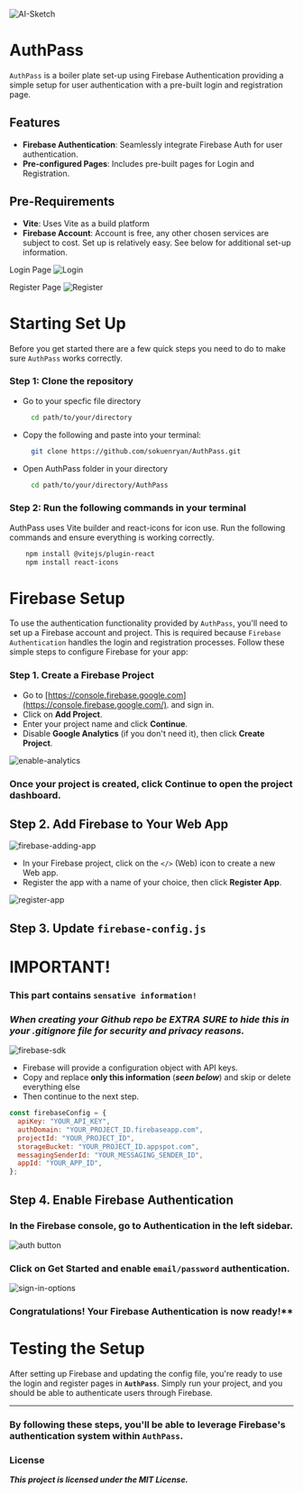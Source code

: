 ![AI-Sketch](./public/AI-sketch.png)
# AuthPass

`AuthPass` is a boiler plate set-up using Firebase Authentication providing a simple setup for user authentication with a pre-built login and registration page.

## Features

- **Firebase Authentication**: Seamlessly integrate Firebase Auth for user authentication.
- **Pre-configured Pages**: Includes pre-built pages for Login and Registration.

## Pre-Requirements
- **Vite**: Uses Vite as a build platform
- **Firebase Account**: Account is free, any other chosen services are subject to cost. Set up is relatively easy. See below for additional set-up information. 

  
Login Page
![Login](./public/login.png)

Register Page
![Register](./public/register.png)

# Starting Set Up
Before you get started there are a few quick steps you need to do to make sure `AuthPass` works correctly. 

### Step 1: Clone the repository
  - Go to your specfic file directory
    ```bash
      cd path/to/your/directory
    ```
  - Copy the following and paste into your terminal: 
    ```bash
      git clone https://github.com/sokuenryan/AuthPass.git
    ```
  - Open AuthPass folder in your directory
    ```bash
      cd path/to/your/directory/AuthPass
    ```

### Step 2: Run the following commands in your terminal
AuthPass uses Vite builder and react-icons for icon use. Run the following commands and ensure everything is working correctly. 

```bash
    npm install @vitejs/plugin-react
    npm install react-icons
```

# Firebase Setup
To use the authentication functionality provided by `AuthPass`, you'll need to set up a Firebase account and project. This is required because `Firebase Authentication` handles the login and registration processes. Follow these simple steps to configure Firebase for your app:

### Step 1. Create a Firebase Project
- Go to [https://console.firebase.google.com](https://console.firebase.google.com/). and sign in.
- Click on **Add Project**.
- Enter your project name and click **Continue**.
- Disable **Google Analytics** (if you don't need it), then click **Create Project**.
  
 ![enable-analytics](./public/firebase--enable-analytics.png)

 ### Once your project is created, click **Continue** to open the project dashboard.

## Step 2. Add Firebase to Your Web App

  ![firebase-adding-app](./public/firebase--add-app.png)
  
- In your Firebase project, click on the `</>` (Web) icon to create a new Web app.
- Register the app with a name of your choice, then click **Register App**.

![register-app](public/firebase--register-firebase.png)

## Step 3. Update `firebase-config.js`

# IMPORTANT!
### This part contains **`sensative information!`** 
### ***When creating your Github repo be EXTRA SURE to hide this in your .gitignore file for security and privacy reasons.***

![firebase-sdk](./public/firebase--copy-SDK.png)

- Firebase will provide a configuration object with API keys.
- Copy and replace **only this information** (***seen below***) and skip or delete everything else
- Then continue to the next step.
```jsx
const firebaseConfig = {
  apiKey: "YOUR_API_KEY",
  authDomain: "YOUR_PROJECT_ID.firebaseapp.com",
  projectId: "YOUR_PROJECT_ID",
  storageBucket: "YOUR_PROJECT_ID.appspot.com",
  messagingSenderId: "YOUR_MESSAGING_SENDER_ID",
  appId: "YOUR_APP_ID",
};
```

## Step 4. Enable Firebase Authentication

### In the Firebase console, go to **Authentication** in the left sidebar.
![auth button](./public/firebase--add-auth.png)

### Click on **Get Started** and enable `email/password` authentication. 
![sign-in-options](./public/firebase--auth-options.png)

### Congratulations! Your **Firebase Authentication** is now ready!**

# Testing the Setup
After setting up Firebase and updating the config file, you're ready to use the login and register pages in **`AuthPass`**. Simply run your project, and you should be able to authenticate users through Firebase.

---

### By following these steps, you'll be able to leverage Firebase's authentication system within `AuthPass`.

### License 
***This project is licensed under the MIT License.***






